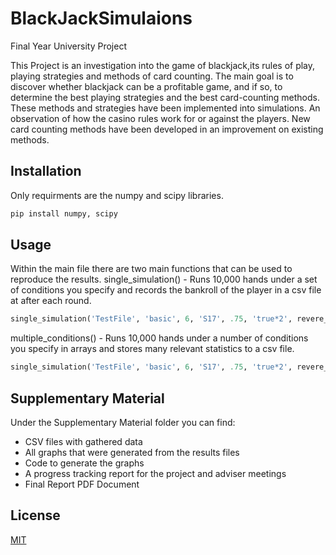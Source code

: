 # BlackJackSimulaions
Final Year University Project

This Project is an investigation into the game of blackjack,its rules of play, playing strategies and methods of card counting. The main goal is to discover whether blackjack can be a profitable game, and if so, to determine the best playing strategies and the best card-counting methods. These methods and strategies have been implemented into simulations. An observation of how the casino rules work for or against the players. New card counting methods have been developed in an improvement on existing methods.


## Installation

Only requirments are the numpy and scipy libraries. 

```bash
pip install numpy, scipy
```

## Usage

Within the main file there are two main functions that can be used to reproduce the results.
single_simulation() - Runs 10,000 hands under a set of conditions you specify and records the bankroll of the player in a csv file at after each round.
```python
single_simulation('TestFile', 'basic', 6, 'S17', .75, 'true*2', revere_RAPC)
```

multiple_conditions() - Runs 10,000 hands under a number of conditions you specify in arrays and stores many relevant statistics to a csv file.
```python
single_simulation('TestFile', 'basic', 6, 'S17', .75, 'true*2', revere_RAPC)
```

## Supplementary Material

Under the Supplementary Material folder you can find:
* CSV files with gathered data
* All graphs that were generated from the results files
* Code to generate the graphs
* A progress tracking report for the project and adviser meetings
* Final Report PDF Document

## License
[MIT](https://choosealicense.com/licenses/mit/)
